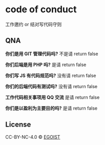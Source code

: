 # code of conduct

工作邀约 or 结对写代码守则

## QNA

**你们是用 GIT 管理代码吗?** 不是请 return false

**你们后端是用 PHP 吗?** 是请 return false

**你们写 JS 有代码规范吗?** 没有请 return false

**你们的后端代码有测试吗?** 没有请 return false

**工作代码相关事项用 QQ 交流** 是请 return false

**你们是以盈利为主要目的吗?** 是请 return false

## License

CC-BY-NC-4.0 &copy; [EGOIST](https://github.com/egoist)
